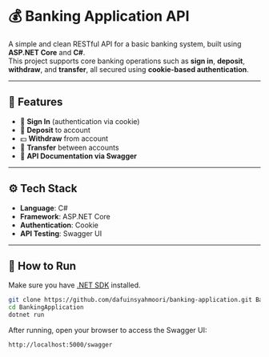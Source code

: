 # 💰 Banking Application API

A simple and clean RESTful API for a basic banking system, built using **ASP.NET Core** and **C#**.  
This project supports core banking operations such as **sign in**, **deposit**, **withdraw**, and **transfer**, all secured using **cookie-based authentication**.

---

## 🚀 Features

- 🔐 **Sign In** (authentication via cookie)
- 💸 **Deposit** to account
- 💵 **Withdraw** from account
- 🔁 **Transfer** between accounts
- 📄 **API Documentation via Swagger**

---

## ⚙️ Tech Stack

- **Language**: C#
- **Framework**: ASP.NET Core
- **Authentication**: Cookie
- **API Testing**: Swagger UI

---

## 🧪 How to Run

Make sure you have [.NET SDK](https://dotnet.microsoft.com/en-us/download) installed.

```bash
git clone https://github.com/dafuinsyahmoori/banking-application.git BankingApplication
cd BankingApplication
dotnet run
```

After running, open your browser to access the Swagger UI:

```bash
http://localhost:5000/swagger
